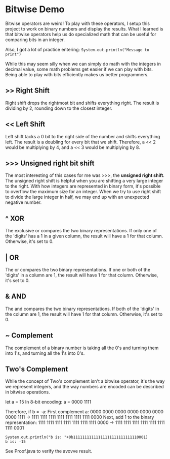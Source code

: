 # Bitwise Demo
Bitwise operators are weird! To play with these operators,
I setup this project to work on binary numbers and display the
results. What I learned is that bitwise operators help us do specialized
math that can be useful for comparing bits in an integer.

Also, I got a lot of practice entering:
`System.out.println("Message to print")`

While this may seem silly when we can simply do math with the integers in
decimal value, some math problems get easier if we can play with bits.
Being able to play with bits efficiently makes us better programmers.

## >> Right Shift
Right shift drops the rightmost bit and shifts everything right. The result
is dividing by 2, rounding down to the closest integer.

## << Left Shift
Left shift tacks a 0 bit to the right side of the number and shifts everything
left. The result is a doubling for every bit that we shift. Therefore,
a << 2 would be multiplying by 4, and a << 3 would be multiplying by 8.

## >>> Unsigned right bit shift
The most interesting of this cases for me was >>>, the **unsigned right shift**.
The unsigned right shift is helpful when you are shifting a very large integer
to the right. With how integers are represented in binary form, it's possible
to overflow the maximum size for an integer. When we try to use right shift to
divide the large integer in half, we may end up with an unexpected negative 
number.

## ^ XOR
The exclusive or compares the two binary representations. If only one of the
'digits' has a 1 in a given column, the result will have a 1 for that column.
Otherwise, it's set to 0.

## | OR
The or compares the two binary representations. If one or both
of the 'digits' in a column are 1, the result will have 1 for that column.
Otherwise, it's set to 0.

## & AND
The and compares the two binary representations. If both of the 'digits' in the
column are 1, the result will have 1 for that column. Otherwise, it's set
to 0.

## ~ Complement
The complement of a binary number is taking all the 0's and turning them into
1's, and turning all the 1's into 0's.

## Two's Complement
While the concept of Two's complement isn't a bitwise operator, it's the way
we represent integers, and the way numbers are encoded can be described in
bitwise operations.

let a = 15
In 8-bit encoding: 
a = 0000 1111

Therefore, if b = -a:
First complement a:
0000 0000 0000 0000 0000 0000 0000 1111 -> 1111 1111 1111 1111 1111 1111 1111 0000
Next, add 1 to the binary representation:
1111 1111 1111 1111 1111 1111 1111 0000 -> 1111 1111 1111 1111 1111 1111 1111 0001

```
System.out.println("b is: "+0b11111111111111111111111111110001)
b is: -15
```
See Proof.java to verify the avovve result.
